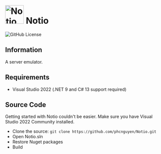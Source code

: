 # <img alt="Notio Icon" src="Resource/Notio.ico" height="60px" width="auto"> **Notio**

![GitHub License](https://img.shields.io/github/license/phcnguyen/Notio)

## Information

A server emulator.

## Requirements

- Visual Studio 2022 (.NET 9 and C# 13 support required)

## Source Code

Getting started with Notio couldn't be easier. Make sure you have Visual Studio 2022 Community installed.

- Clone the source: `git clone https://github.com/phcnguyen/Notio.git`
- Open Notio.sln
- Restore Nuget packages
- Build
